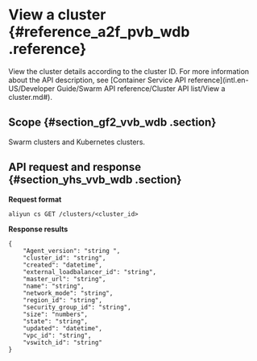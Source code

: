 # View a cluster {#reference_a2f_pvb_wdb .reference}

View the cluster details according to the cluster ID. For more information about the API description, see [Container Service API reference](intl.en-US/Developer Guide/Swarm API reference/Cluster API list/View a cluster.md#).

## Scope {#section_gf2_vvb_wdb .section}

Swarm clusters and Kubernetes clusters.

## API request and response {#section_yhs_vvb_wdb .section}

**Request format**

```
aliyun cs GET /clusters/<cluster_id>
```

**Response results**

```
{
    "Agent_version": "string ",
    "cluster_id": "string",
    "created": "datetime",
    "external_loadbalancer_id": "string",
    "master_url": "string",
    "name": "string",
    "network_mode": "string",
    "region_id": "string",
    "security_group_id": "string",
    "size": "numbers",
    "state": "string",
    "updated": "datetime",
    "vpc_id": "string",
    "vswitch_id": "string"
}
```

